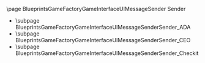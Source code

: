\page BlueprintsGameFactoryGameInterfaceUIMessageSender Sender
- \subpage BlueprintsGameFactoryGameInterfaceUIMessageSenderSender_ADA
- \subpage BlueprintsGameFactoryGameInterfaceUIMessageSenderSender_CEO
- \subpage BlueprintsGameFactoryGameInterfaceUIMessageSenderSender_Checkit
